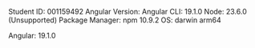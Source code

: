 Student ID: 001159492
Angular Version:
Angular CLI: 19.1.0
Node: 23.6.0 (Unsupported)
Package Manager: npm 10.9.2
OS: darwin arm64

Angular: 19.1.0
 

